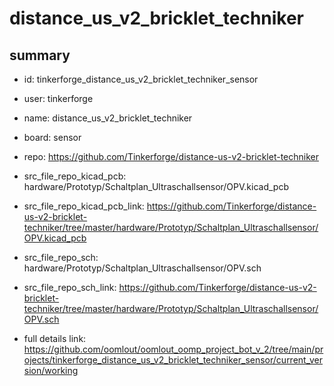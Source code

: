 # distance_us_v2_bricklet_techniker
 
## summary 
* id: tinkerforge_distance_us_v2_bricklet_techniker_sensor
* user: tinkerforge
* name: distance_us_v2_bricklet_techniker
* board: sensor
* repo: https://github.com/Tinkerforge/distance-us-v2-bricklet-techniker
* src_file_repo_kicad_pcb: hardware/Prototyp/Schaltplan_Ultraschallsensor/OPV.kicad_pcb
* src_file_repo_kicad_pcb_link: https://github.com/Tinkerforge/distance-us-v2-bricklet-techniker/tree/master/hardware/Prototyp/Schaltplan_Ultraschallsensor/OPV.kicad_pcb


* src_file_repo_sch: hardware/Prototyp/Schaltplan_Ultraschallsensor/OPV.sch
* src_file_repo_sch_link: https://github.com/Tinkerforge/distance-us-v2-bricklet-techniker/tree/master/hardware/Prototyp/Schaltplan_Ultraschallsensor/OPV.sch
* full details link: https://github.com/oomlout/oomlout_oomp_project_bot_v_2/tree/main/projects/tinkerforge_distance_us_v2_bricklet_techniker_sensor/current_version/working  







